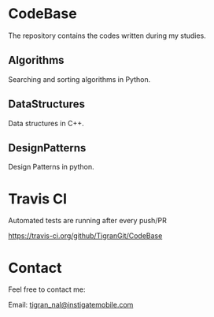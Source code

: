 # CodeBase
The repository contains the codes written during my studies.

Algorithms
---
Searching and sorting algorithms in Python.

DataStructures
---
Data structures in C++.

DesignPatterns
---
Design Patterns in python.

# Travis CI
Automated tests are running after every push/PR

https://travis-ci.org/github/TigranGit/CodeBase

# Contact
Feel free to contact me:

Email: tigran_nal@instigatemobile.com